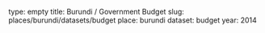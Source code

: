 type: empty
title: Burundi / Government Budget
slug: places/burundi/datasets/budget
place: burundi
dataset: budget
year: 2014

